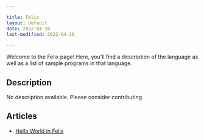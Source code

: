 ```yaml
---

title: Felix
layout: default
date: 2022-04-28
last-modified: 2022-04-29

---
```


Welcome to the Felix page! Here, you'll find a description of the language as well as a list of sample programs in that language.

## Description

No description available. Please consider contributing.

## Articles

- [Hello World in Felix](https://sampleprograms.io/projects/hello-world/felix)